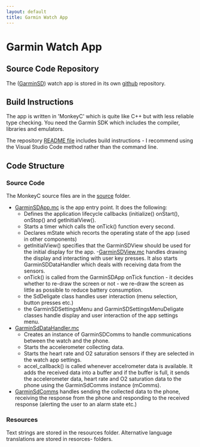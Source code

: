```yaml
---
layout: default
title: Garmin Watch App
---
```


# Garmin Watch App

## Source Code Repository

The ([GarminSD](https://github.com/OpenSeizureDetector/Garmin_SD)) watch app is stored in its own [github](https://github.com/OpenSeizureDetector/Garmin_SD) repository.

## Build Instructions

The app is written in 'MonkeyC' which is quite like C++ but with less reliable type checking.   You need the Garmin SDK which includes the compiler, libraries and emulators.   

The repository [README file](https://github.com/OpenSeizureDetector/Garmin_SD/blob/master/README.md) includes build instructions - I recommend using the Visual Studio Code method rather than the command line.

## Code Structure
### Source Code
The MonkeyC source files are in the [source](https://github.com/OpenSeizureDetector/Garmin_SD/tree/master/source) folder.

  - [GarminSDApp.mc](https://github.com/OpenSeizureDetector/Garmin_SD/blob/master/source/GarminSDApp.mc) is the app entry point.   It does the following:
    - Defines the application lifecycle callbacks (initialize() onStart(), onStop() and getInitialView().
    - Starts a timer which calls the onTick() function every second.
    - Declares mState which recorts the operating state of the app (used in other components)
    - getInitialView() specifies that the GarminSDView should be used for the initial display for the app.
  -[GarminSDView.mc](https://github.com/OpenSeizureDetector/Garmin_SD/blob/master/source/GarminSDView.mc) handles drawing the display and interacting with user key presses.  It also starts GarminSDDataHandler which deals with receiving data from the sensors.
    - onTick() is called from the GarminSDApp onTick function - it decides whether to re-draw the screen or not - we re-draw the screen as little as possible to reduce battery consumption.
    - the SdDeligate class handles user interaction (menu selection, button presses etc.)
    - the GarminSDSettingsMenu and GarminSDSettingsMenuDeligate classes handle display and user interaction of the app settings menu.
  - [GarminSdDataHandler.mc](https://github.com/OpenSeizureDetector/Garmin_SD/blob/master/source/GarminSDDataHandler.mc)
    - Creates an instance of GarminSDComms to handle communications between the watch and the phone.
    - Starts the accelerometer collecting data.
    - Starts the heart rate and O2 saturation sensors if they are selected in the watch app settings.
    - accel_callback() is called whenever accelrometer data is available.   It adds the received data into a buffer and if the buffer is full, it sends the accelerometer data, heart rate and O2 saturation data to the phone using the GarminSdComms instance (mComms).
  - [GarminSdComms](https://github.com/OpenSeizureDetector/Garmin_SD/blob/master/source/GarminSDComms.mc) handles sending the collected data to the phone,  receiving the response from the phone and responding to the received response (alerting the user to an alarm state etc.)

### Resources
Text strings are stored in the resources folder.   Alternative language translations are stored in resorces-<lang ID> folders.


